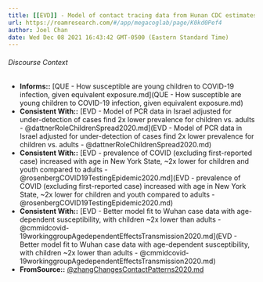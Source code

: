 ```yaml
---
title: [[EVD]] - Model of contact tracing data from Hunan CDC estimates ~30 percent lower risk of infection for children vs. adults - [[@zhangChangesContactPatterns2020]]
url: https://roamresearch.com/#/app/megacoglab/page/K0kd0Pef4
author: Joel Chan
date: Wed Dec 08 2021 16:43:42 GMT-0500 (Eastern Standard Time)
---
```




###### Discourse Context

- **Informs::** [QUE - How susceptible are young children to COVID-19 infection, given equivalent exposure.md](QUE - How susceptible are young children to COVID-19 infection, given equivalent exposure.md)
- **Consistent With::** [EVD - Model of PCR data in Israel adjusted for under-detection of cases find 2x lower prevalence for children vs. adults - @dattnerRoleChildrenSpread2020.md](EVD - Model of PCR data in Israel adjusted for under-detection of cases find 2x lower prevalence for children vs. adults - @dattnerRoleChildrenSpread2020.md)
- **Consistent With::** [EVD - prevalence of COVID (excluding first-reported case) increased with age in New York State, ~2x lower for children and youth compared to adults - @rosenbergCOVID19TestingEpidemic2020.md](EVD - prevalence of COVID (excluding first-reported case) increased with age in New York State, ~2x lower for children and youth compared to adults - @rosenbergCOVID19TestingEpidemic2020.md)
- **Consistent With::** [EVD - Better model fit to Wuhan case data with age-dependent susceptibility, with children ~2x lower than adults - @cmmidcovid-19workinggroupAgedependentEffectsTransmission2020.md](EVD - Better model fit to Wuhan case data with age-dependent susceptibility, with children ~2x lower than adults - @cmmidcovid-19workinggroupAgedependentEffectsTransmission2020.md)
- **FromSource::** [@zhangChangesContactPatterns2020.md](@zhangChangesContactPatterns2020.md)
